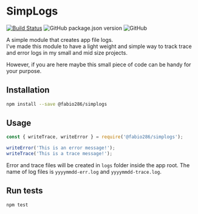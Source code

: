 # SimpLogs

[![Build Status](https://travis-ci.com/Fabio286/simplogs.svg?branch=master)](https://travis-ci.com/Fabio286/simplogs) ![GitHub package.json version](https://img.shields.io/github/package-json/v/fabio286/simplogs) ![GitHub](https://img.shields.io/github/license/fabio286/simplogs)

A simple module that creates app file logs.  
I've made this module to have a light weight and simple way to track trace and error logs in my small and mid size projects.

However, if you are here maybe this small piece of code can be handy for your purpose.

## Installation

```bash
npm install --save @fabio286/simplogs
```

## Usage

```js
const { writeTrace, writeError } = require('@fabio286/simplogs');

writeError('This is an error message!');
writeTrace('This is a trace message!');
```

Error and trace files will be created in `logs` folder inside the app root. The name of log files is `yyyymmdd-err.log` and `yyyymmdd-trace.log`.

## Run tests

```bash
npm test
```
